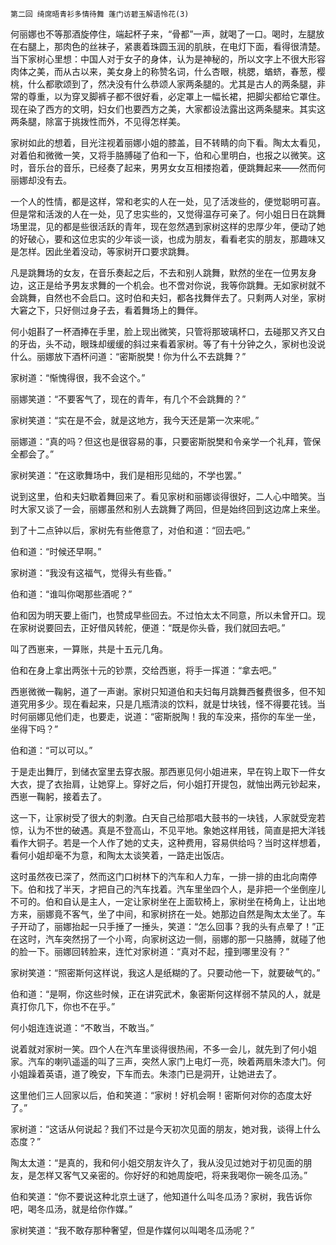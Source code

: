     第二回 绮席晤青衫多情待舞 蓬门访碧玉解语怜花(3) 

   何丽娜也不等那酒旋停住，端起杯子来，“骨都”一声，就喝了一口。喝时，左腿放在右腿上，那肉色的丝袜子，紧裹着珠圆玉润的肌肤，在电灯下面，看得很清楚。当下家树心里想：中国人对于女子的身体，认为是神秘的，所以文字上不很大形容肉体之美，而从古以来，美女身上的称赞名词，什么杏眼，桃腮，蝤蛴，春葱，樱桃，什么都歌颂到了，然决没有什么恭颂人家两条腿的。尤其是古人的两条腿，非常的尊重，以为穿叉脚裤子都不很好看，必定罩上一幅长裙，把脚尖都给它罩住。现在染了西方的文明，妇女们也要西方之美，大家都设法露出这两条腿来。其实这两条腿，除富于挑拨性而外，不见得怎样美。

   家树如此的想着，目光注视着丽娜小姐的膝盖，目不转睛的向下看。陶太太看见，对着伯和微微一笑，又将手胳膊碰了伯和一下，伯和心里明白，也报之以微笑。这时，音乐台的音乐，已经奏了起来，男男女女互相搂抱着，便跳舞起来——然而何丽娜却没有去。

   一个人的性情，都是这样，常和老实的人在一处，见了活泼些的，便觉聪明可喜。但是常和活泼的人在一处，见了忠实些的，又觉得温存可亲了。何小姐日日在跳舞场里混，见的都是些很活跃的青年，现在忽然遇到家树这样的忠厚少年，便动了她的好破心，要和这位忠实的少年谈一谈，也成为朋友，看看老实的朋友，那趣味又是怎样。因此坐着没动，等家树开口要求跳舞。

   凡是跳舞场的女友，在音乐奏起之后，不去和别人跳舞，默然的坐在一位男友身边，这正是给予男友求舞的一个机会。也不啻对你说，我等你跳舞。无如家树就不会跳舞，自然也不会启口。这时伯和夫妇，都各找舞伴去了。只剩两人对坐，家树大窘之下，只好侧过身子去，看着舞场上的舞伴。

   何小姐斟了一杯酒捧在手里，脸上现出微笑，只管将那玻璃杯口，去碰那又齐又白的牙齿，头不动，眼珠却缓缓的斜过来看着家树。等了有十分钟之久，家树也没说什么。丽娜放下酒杯问道：“密斯脱樊！你为什么不去跳舞？”

   家树道：“惭愧得很，我不会这个。”

   丽娜笑道：“不要客气了，现在的青年，有几个不会跳舞的？”

   家树笑道：“实在是不会，就是这地方，我今天还是第一次来呢。”

   丽娜道：“真的吗？但这也是很容易的事，只要密斯脱樊和令亲学一个礼拜，管保全都会了。”

   家树笑道：“在这歌舞场中，我们是相形见绌的，不学也罢。”

   说到这里，伯和夫妇歇着舞回来了。看见家树和丽娜谈得很好，二人心中暗笑。当时大家又谈了一会，丽娜虽然和别人去跳舞了两回，但是始终回到这边席上来坐。

   到了十二点钟以后，家树先有些倦意了，对伯和道：“回去吧。”

   伯和道：“时候还早啊。”

   家树道：“我没有这福气，觉得头有些昏。”

   伯和道：“谁叫你喝那些酒呢？”

   伯和因为明天要上衙门，也赞成早些回去。不过怕太太不同意，所以未曾开口。现在家树说要回去，正好借风转舵，便道：“既是你头昏，我们就回去吧。”

   叫了西崽来，一算账，共是十五元几角。

   伯和在身上拿出两张十元的钞票，交给西崽，将手一挥道：“拿去吧。”

   西崽微微一鞠躬，道了一声谢。家树只知道伯和夫妇每月跳舞西餐费很多，但不知道究用多少。现在看起来，只是几瓶清淡的饮料，就是廿块钱，怪不得要花钱。当时何丽娜见他们走，也要走，说道：“密斯脱陶！我的车没来，搭你的车坐一坐，坐得下吗？”

   伯和道：“可以可以。”

   于是走出舞厅，到储衣室里去穿衣服。那西崽见何小姐进来，早在钩上取下一件女大衣，提了衣抬肩，让她穿上。穿好之后，何小姐打开提包，就怞出两元钞起来，西崽一鞠躬，接着去了。

   这一下，让家树受了很大的刺激。白天自己给那唱大鼓书的一块钱，人家就受宠若惊，认为不世的破遇。真是不登高山，不见平地。象她这样用钱，简直是把大洋钱看作大铜子。若是一个人作了她的丈夫，这种费用，容易供给吗？当时这样想着，看何小姐却毫不为意，和陶太太谈笑着，一路走出饭店。

   这时虽然夜已深了，然而这门口树林下的汽车和人力车，一排一排的由北向南停下。伯和找了半天，才把自己的汽车找着。汽车里坐四个人，是非把一个坐倒座儿不可的。伯和自认是主人，一定让家树坐在上面软椅上，家树坐在椅角上，让出地方来，丽娜竟不客气，坐了中间，和家树挤在一处。她那边自然是陶太太坐了。车子开动了，丽娜抬起一只手捶了一捶头，笑道：“怎么回事？我的头有点晕了！”正在这时，汽车突然拐了一个小弯，向家树这边一侧，丽娜的那一只胳膊，就碰了他的脸一下。丽娜回转脸来，连忙对家树道：“真对不起，撞到哪里没有？”

   家树笑道：“照密斯何这样说，我这人是纸糊的了。只要动他一下，就要破气的。”

   伯和道：“是啊，你这些时候，正在讲究武术，象密斯何这样弱不禁风的人，就是真打你几下，你也不在乎。”

   何小姐连连说道：“不敢当，不敢当。”

   说着就对家树一笑。四个人在汽车里谈得很热闹，不多一会儿，就先到了何小姐家。汽车的喇叭遥遥的叫了三声，突然人家门上电灯一亮，映着两扇朱漆大门。何小姐躁着英语，道了晚安，下车而去。朱漆门已是洞开，让她进去了。

   这里他们三人回家以后，伯和笑道：“家树！好机会啊！密斯何对你的态度太好了。”

   家树道：“这话从何说起？我们不过是今天初次见面的朋友，她对我，谈得上什么态度？”

   陶太太道：“是真的，我和何小姐交朋友许久了，我从没见过她对于初见面的朋友，是怎样又客气又亲密的。你好好的和她周旋吧，将来我喝你一碗冬瓜汤。”

   伯和笑道：“你不要说这种北京土谜了，他知道什么叫冬瓜汤？家树，我告诉你吧，喝冬瓜汤，就是给你作媒。”

   家树笑道：“我不敢存那种奢望，但是作媒何以叫喝冬瓜汤呢？”

